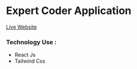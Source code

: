 # Expert Coder Application 
[Live Website](https://expert-coder.netlify.app/)

### Technology Use : 
* React Js
* Tailwind Css
